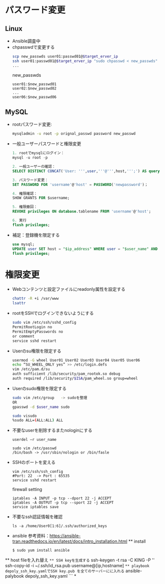# パスワード変更
## Linux
* Ansible調査中
* chpasswdで変更する
    ```bash
    scp new_passwds user01:passwd01@$target_erver_ip
    ssh user01:passwd01@$target_erver_ip "sudo chpasswd < new_passwds"
    ...
    ```
    new_passwds
    ```
    user01:$new_passwd01
    user02:$new_passwd02
    ...
    user06:$new_passwd06
    ```
## MySQL
*  rootパスワード変更:
    ```bash
    mysqladmin -u root -p orignal_passwd password new_passwd
    ```
* 一般ユーザーパスワードと権限変更
    ```SQL
    1. rootでmysqlにログイン：
    mysql -u root -p

    2. 一般ユーザーの確認：
    SELECT DISTINCT CONCAT('User: ''',user,'''@''',host,''';') AS query FROM mysql.user;

    3. パスワード変更：
    SET PASSWORD FOR 'username'@'host' = PASSWORD('newpassword')；

    4. 権限確認：
    SHOW GRANTS FOR $username;

    5. 権限撤回：
    REVOKE privileges ON database.tablename FROM 'username'@'host';

    6. 実行
    flush privileges;
    ```

* 補足：登録機を限定する
    ```SQL
    use mysql;
    UPDATE user SET host = "$ip_address" WHERE user = "$user_name" AND host = "%";
    flush privileges;
    ```
## 
# 権限変更
* Webコンテンツと設定ファイルにreadonly属性を設定する
    ```bash
    chattr -R +i /var/www
    lsattr
    ```
* rootをSSHでログインできないようにする
    ```bash
    sudo vim /etc/ssh/sshd_config
    PermitRootLogin no
    PermitEmptyPasswords no
    or comment
    service sshd restart
    ```
* Userのsu権限を限定する
    ```bash
    usermod -G wheel User01 User02 User03 User04 User05 User06
    echo “SU_WHEEL_ONLY yes” >> /etc/login.defs
    vim /etc/pam.d/su
    auth sufficient /lib/security/pam_rootok.so debug
    auth required /lib/security/$ISA/pam_wheel.so group=wheel
    ```
* Userのsudo権限を限定する
    ```bash
    sudo vim /etc/group   -> sudoを整理
    OR
    gpasswd -d $user_name sudo

    sudo visudo
    %sudo ALL=(ALL:ALL) ALL
    ```
* 不要なuserを削除するまたnologinにする
    ```
    userdel –r user_name
    ```
    ```
    sudo vim /etc/passwd
    /bin/bash -> /usr/sbin/nologin or /bin/fasle
    ```
* SSHのポートを変える
    ```
    vim /etc/ssh/ssh_config
    #Port: 22  -> Port : 65535
    service sshd restart
    ```
    firewall setting
    ```
    iptables -A INPUT -p tcp --dport 22 -j ACCEPT
    iptables -A OUTPUT -p tcp --sport 22 -j ACCEPT
    service iptables save
    ```
* 不要なssh認証情報を確認
    ```
    ls -a /home/User0[1:6]/.ssh/authorized_keys
    ```
* ansible
参考資料：https://ansible-tran.readthedocs.io/en/latest/docs/intro_installation.html
** install
    ```
    $ sudo yum install ansible
    ```
** host fileを入れ替え
    ```
** SSH keyを生成する
    ```
    ssh-keygen -t rsa -C KING -P ''
    ssh-copy-id -i ~/.ssh/id_rsa.pub username@[ip,hostname]
    ```
** playbook depoly_ssh_key.yamlでSSH key.pub を全てのサーバーにに入れる
    ```
    ansible-palybook depoly_ssh_key.yaml
    ```
* 